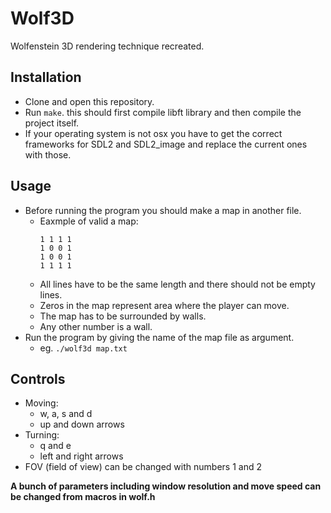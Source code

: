 # Wolf3D
Wolfenstein 3D rendering technique recreated.

## Installation
- Clone and open this repository.
- Run `make`. this should first compile libft library and then compile the project itself.
- If your operating system is not osx you have to get the correct frameworks for SDL2 and SDL2_image and replace the current ones with those.

## Usage
- Before running the program you should make a map in another file.
	- Eaxmple of valid a map:
		```
		1 1 1 1
		1 0 0 1
		1 0 0 1
		1 1 1 1
		```
	- All lines have to be the same length and there should not be empty lines.
	- Zeros in the map represent area where the player can move.
	- The map has to be surrounded by walls.
	- Any other number is a wall.
- Run the program by giving the name of the map file as argument.
	- eg. `./wolf3d map.txt`

## Controls
- Moving:
	- w, a, s and d
	- up and down arrows
- Turning:
	- q and e
	- left and right arrows
- FOV (field of view) can be changed with numbers 1 and 2

**A bunch of parameters including window resolution and move speed can be changed from macros in wolf.h**
